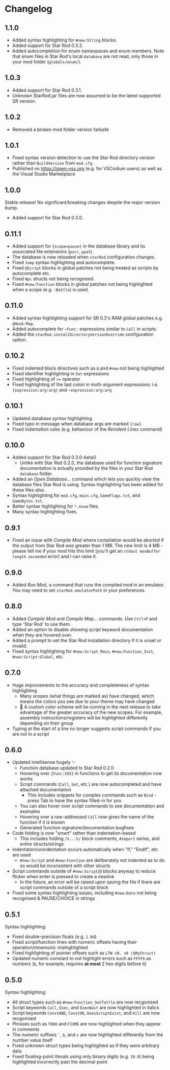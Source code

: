 # Changelog

## 1.1.0

- Added syntax highlighting for `#new:String` blocks.
- Added support for Star Rod 0.3.2.
- Added autocompletion for enum namespaces and enum members. Note that enum files in Star Rod's local `database` are not read, only those in your mod folder (`globals/enum/`).

## 1.0.3

- Added support for Star Rod 0.3.1.
- Unknown StarRod.jar files are now assumed to be the latest supported SR version.

## 1.0.2

- Removed a broken mod folder version failsafe

## 1.0.1

- Fixed syntax version detection to use the Star Rod directory version rather than `BuildVersion` from `mod.cfg`
- Published on https://open-vsx.org (e.g. for VSCodium users) as well as the Visual Studio Marketplace

## 1.0.0

Stable release! No significant/breaking changes despite the major version bump.

- Added support for Star Rod 0.3.0.

## 0.11.1

- Added support for `{scope=pause}` in the database library and its associated file extensions (`pscr`, `ppat`).
- The database is now reloaded when `starRod` configuration changes.
- Fixed `Jump` syntax highlighting and autocomplete.
- Fixed `@Script` blocks in global patches not being treated as scripts by autocomplete etc.
- Fixed `Npc` structs not being recognised.
- Fixed `#new:Function` blocks in global patches not being highlighted when a scope (e.g. `:Battle`) is used.

## 0.11.0

- Added syntax highlighting support for SR 0.3's RAM global patches e.g. `@Hook:Map`.
- Added autocomplete for `~Func:` expressions similar to `Call` in scripts.
- Added the `starRod.installDirectoryVersionOverride` configuration option.

## 0.10.2

- Fixed indented block directives such as `@` and `#new` not being highlighted
- Fixed identifier highlighting in `Set` expressions
- Fixed highlighting of `>=` operator
- Fixed highlighting of the last colon in multi-argument expressions: i.e. `{expression:arg:arg}` and `~expression:arg:arg`

## 0.10.1

- Updated database syntax highlighting
- Fixed typo in message when database args are marked `{raw}`
- Fixed indentation rules (e.g. behaviour of the _Reindent Lines_ command)

## 0.10.0

- Added support for Star Rod 0.3.0-beta0
    - Unlike with Star Rod 0.2.0, the database used for function signature documentation is actually provided by the files in your Star Rod `database` folder.
- Added an _Open Database..._ command which lets you quickly view the database files Star Rod is using. Syntax highlighting has been added for these files also.
- Syntax highlighting for `mod.cfg`, `main.cfg`, `GameFlags.txt`, and `GameBytes.txt`.
- Better syntax highlighting for `*.enum` files.
- Many syntax highlighting fixes.

## 0.9.1

- Fixed an issue with _Compile Mod_ where compilation would be aborted if the output from Star Rod was greater than 1 MB. The new limit is 4 MB - please tell me if your mod hits this limit (you'll get an `stdout maxBuffer length exceeded` error) and I can raise it.

## 0.9.0

- Added _Run Mod_, a command that runs the compiled mod in an emulator. You may need to set `starRod.emulatorPath` in your preferences.

## 0.8.0

- Added _Compile Mod_ and _Compile Map..._ commands. Use `Ctrl+P` and type 'Star Rod' to use them.
- Added an option to disable showing script keyword documentation when they are hovered over.
- Added a prompt to set the Star Rod installation directory if it is unset or invalid.
- Fixed syntax highlighting for `#new:Script_Main`, `#new:Function_Init`, `#new:Script:Global`, etc.

## 0.7.0

- Huge improvements to the accuracy and completeness of syntax highlighting
    - Many scopes (what things are marked as) have changed, which means the colors you see due to your theme may have changed
    - :rocket: A custom color scheme will be coming in the next release to take advantage of the greater accuracy of the new scopes. For example, assembly instructions/registers will be highlighted differently depending on their group
- Typing at the start of a line no longer suggests script commands if you are not in a script

## 0.6.0

- Updated intellisense hugely :sparkles:
    - Function database updated to Star Rod 0.2.0
    - Hovering over `{Func:XXX}` in functions to get its documentation now works
    - Script commands (`Call`, `Set`, etc.) are now autocompleted and have attached documentation
        - This includes snippets for complex commands such as `Bind` - press Tab to have the syntax filled-in for you
    - You can also hover over script commands to see documentation and examples
    - Hovering over a raw-addressed `Call` now gives the name of the function if it is known
    - Generated function signature/documentation bugfixes
- Code folding is now "smart" rather than indentation-based
    - This includes folding `/%...%/` block comments, `#import` series, and entire structs/strings
- Indentation/unindentation occurs automatically when "If," "EndIf", etc are used
    - `#new:Script` and `#new:Function` are deliberately not indented as to do so would be inconsistent with other structs
- Script commands outside of `#new:Script`/`@` blocks anyway to reduce flicker when enter is pressed to create a newline
    - In the future, an error will be raised upon saving the file if there are script commands outside of a script block
- Fixed some syntax highlighting issues, including `#new:Data` not being recognised & PAUSE/CHOICE in strings

## 0.5.1

Syntax highlighting:
- Fixed double-precision floats (e.g. `1.0d`)
- Fixed script/function lines with numeric offsets having their operation/mnemonic mishighlighted
- Fixed highlighting of pointer offsets such as `LTW v0, v0 ($MyStruct)`
- Updated numeric constant to not highlight errors such as `FFFFb` as numbers (`b`, for example, requires __at most__ 2 hex digits before it)

## 0.5.0

Syntax highlighting:
- All struct types such as `#new:Function_GetTattle` are now recgonised
- Script keywords `Call`, `Exec`, and `ExecWait` are now highlighted in italics
- Script keywords `ConstAND`, `ConstOR`, `DoesScriptExist`, and `Kill` are now recgonised
- Phrases such as `TODO` and `FIXME` are now highlighted when they appear in comments
- The numeric suffixes `` ` ``, `b`, and `s` are now highlighted differently from the number value itself
- Fixed unknown struct types being highlighted as if they were arbitrary data
- Fixed floating-point literals using only binary digits (e.g. `10.0`) being highlighted incorrectly past the decimal point
